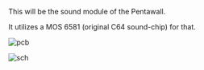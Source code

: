 This will be the sound module of the Pentawall.


It utilizes a MOS 6581 (original C64 sound-chip) for that.


![pcb](/sebseb7/SidModule/raw/master/sidModule.png)

![sch](/sebseb7/SidModule/raw/master/sidModule_sch.png)
